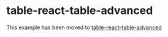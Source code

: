 # table-react-table-advanced

This example has been moved to [table-react-table-advanced](../../.././table-react-table-advanced)
